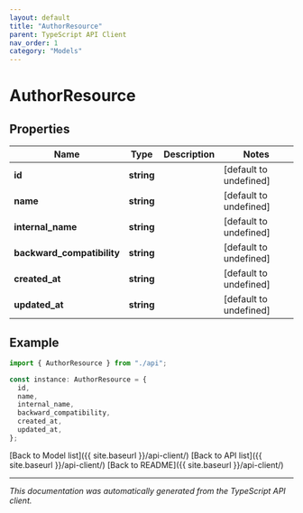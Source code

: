 ```yaml
---
layout: default
title: "AuthorResource"
parent: TypeScript API Client
nav_order: 1
category: "Models"
---
```


# AuthorResource

## Properties

| Name                       | Type       | Description | Notes                  |
| -------------------------- | ---------- | ----------- | ---------------------- |
| **id**                     | **string** |             | [default to undefined] |
| **name**                   | **string** |             | [default to undefined] |
| **internal_name**          | **string** |             | [default to undefined] |
| **backward_compatibility** | **string** |             | [default to undefined] |
| **created_at**             | **string** |             | [default to undefined] |
| **updated_at**             | **string** |             | [default to undefined] |

## Example

```typescript
import { AuthorResource } from "./api";

const instance: AuthorResource = {
  id,
  name,
  internal_name,
  backward_compatibility,
  created_at,
  updated_at,
};
```

[Back to Model list]({{ site.baseurl }}/api-client/) [Back to API list]({{ site.baseurl }}/api-client/) [Back to README]({{ site.baseurl }}/api-client/)

---

_This documentation was automatically generated from the TypeScript API client._
